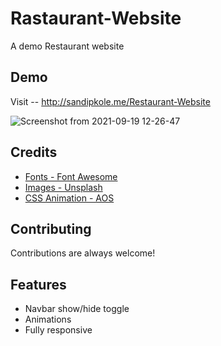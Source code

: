 
# Rastaurant-Website
A demo Restaurant website


## Demo
Visit -- http://sandipkole.me/Restaurant-Website

![Screenshot from 2021-09-19 12-26-47](https://user-images.githubusercontent.com/72353411/133919878-29d918a0-7d0e-41a3-97e8-a13fd19348fd.png)


  
## Credits
 - [Fonts - Font Awesome](https://fontawesome.com/)
 - [Images - Unsplash](https://unsplash.com/)
 - [CSS Animation - AOS](https://michalsnik.github.io/aos/)

## Contributing

Contributions are always welcome!

  
## Features

- Navbar show/hide toggle
- Animations
- Fully responsive

  
